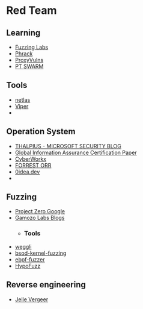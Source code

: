 # Red Team

## Learning
* [Fuzzing Labs](https://academy.fuzzinglabs.com/)
* [Phrack](http://phrack.org/)
* [ProxyVulns](https://github.com/hosch3n/ProxyVulns)
* [PT SWARM](https://swarm.ptsecurity.com/)

## Tools
* [netlas](https://netlas.io/)
* [Viper](https://github.com/FunnyWolf/Viper)
* 

## Operation System
* [THALPIUS - MICROSOFT SECURITY BLOG](https://thalpius.com/)
* [Global Information Assurance Certification Paper](https://www.giac.org/paper/gpen/8849/preventing-living-land-attacks/140526)
* [CyberWorkx](https://cyberworkx.in/)
* [FORREST ORR](https://www.forrest-orr.net/)
* [0idea.dev](https://0idea.dev/)
* 

## Fuzzing
* [Project Zero Google](https://googleprojectzero.blogspot.com/)
* [Gamozo Labs Blogs](https://gamozolabs.github.io/)
  * ### Tools
* [weggli](https://github.com/googleprojectzero/weggli)
* [bsod-kernel-fuzzing](https://github.com/0xf4b1/bsod-kernel-fuzzing)
* [ebpf-fuzzer](https://github.com/snorez/ebpf-fuzzer)
* [HypoFuzz](https://hypofuzz.com/)

## Reverse engineering
* [Jelle Vergeer](https://jellevergeer.com/)

